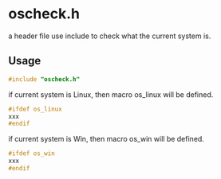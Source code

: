 # oscheck.h
a header file use include to check what the current system is.

## Usage

```c
#include "oscheck.h"
```

if current system is Linux, then macro os_linux will be defined.

```c
#ifdef os_linux
xxx
#endif
```

if current system is Win, then macro os_win will be defined.

```c
#ifdef os_win
xxx
#endif
```

